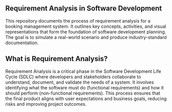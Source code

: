 ## Requirement Analysis in Software Development

This repository documents the process of requirement analysis for a booking management system. It outlines key concepts, activities, and visual representations that form the foundation of software development planning. The goal is to simulate a real-world scenario and produce industry-standard documentation.

## What is Requirement Analysis?

Requirement Analysis is a critical phase in the Software Development Life Cycle (SDLC) where developers and stakeholders collaborate to understand, document, and validate the needs of a system. It involves identifying what the software must do (functional requirements) and how it should perform (non-functional requirements). This process ensures that the final product aligns with user expectations and business goals, reducing risks and improving project outcomes.
